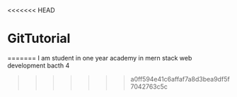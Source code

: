 <<<<<<< HEAD
# GitTutorial
=======
I am student in one year academy in mern stack web development bacth 4
>>>>>>> a0ff594e41c6affaf7a8d3bea9df5f7042763c5c
